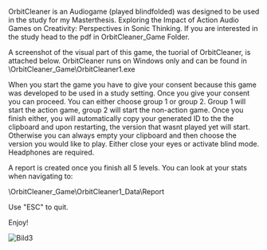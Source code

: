 

OrbitCleaner is an Audiogame (played blindfolded) was designed to be used in the study for my Masterthesis. Exploring the Impact of Action Audio Games on Creativity: Perspectives in Sonic Thinking. If you are interested in the study head to the pdf in OrbitCleaner_Game Folder.

A screenshot of the visual part of this game, the tuorial of OrbitCleaner, is attached below. OrbitCleaner runs on Windows only and can be found in \OrbitCleaner_Game\OrbitCleaner1.exe

When you start the game you have to give your consent because this game was developed to be used in a study setting. Once you give your consent you can proceed. You can either choose group 1 or group 2. Group 1 will start the action game, group 2 will start the non-action game. Once you finish either, you will automatically copy your generated ID to the the clipboard and upon restarting, the version that wasnt played yet will start. Otherwise you can always empty your clipboard and then choose the version you would like to play. Either close your eyes or activate blind mode. Headphones are required.

A report is created once you finish all 5 levels. You can look at your stats when navigating to:

\OrbitCleaner_Game\OrbitCleaner1_Data\Report

Use "ESC" to quit.

Enjoy!



![Bild3](https://github.com/user-attachments/assets/9fc4aa99-78ce-44b7-864f-4d2556b1b95c)
